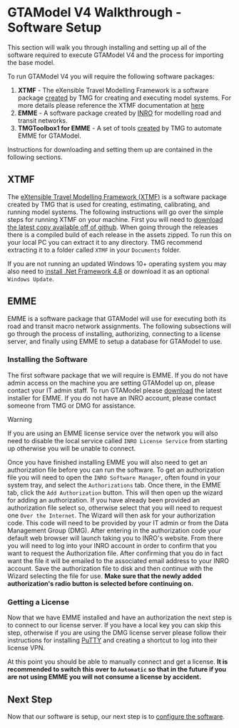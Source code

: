# GTAModel V4 Walkthrough - Software Setup

This section will walk you through installing and setting up
all of the software required to execute GTAModel V4 and the process for importing the base model.

To run GTAModel V4 you will require the following software packages:
1. **XTMF** - The eXensible Travel Modelling Framework is a software package [created](https://github.com/TravelModellingGroup/XTMF) 
    by TMG for creating and executing model systems. For more details please reference the XTMF
    documentation at [here](../../../xtmf/index.md)
1. **EMME** - A software package created by [INRO](https://www.inrosoftware.com) for modelling road and transit networks.
1. **TMGToolbox1 for EMME** - A set of tools [created](https://github.com/TravelModellingGroup/TMGToolbox) by TMG to automate EMME for GTAModel.

Instructions for downloading and setting them up are contained in the following sections.

## XTMF

The [eXtensible Travel Modelling Framework (XTMF)](https://github.com/TravelModellingGroup/XTMF/releases) is a software package created by TMG that is used for creating, estimating,
calibrating, and running model systems.  The following instructions will go over the simple steps for running XTMF on your machine. First you will need 
to [download the latest copy available off of github](https://github.com/TravelModellingGroup/XTMF/releases).  When going through the releases there is a compiled build
of each release in the assets zipped.  To run this on your local PC you can extract it to any directory.  TMG recommend extracting it to a folder called `XTMF` in your `Documents` folder.

If you are not running an updated Windows 10+ operating system you may also need to [install .Net Framework 4.8](https://dotnet.microsoft.com/en-us/download/dotnet-framework/net48)
or download it as an optional `Windows Update`.

## EMME

EMME is a software package that GTAModel will use for executing both its road and transit macro network assignments.  The following subsections will go through the process of
installing, authorizing, connecting to a license server, and finally using EMME to setup a database for GTAModel to use.

### Installing the Software

The first software package that we will require is EMME. If you do not have admin access on the machine you are setting GTAModel up on, please
contact your IT admin staff. To run GTAModel please [download](https://www.inrosoftware.com/en/account/downloads/)
the latest installer for EMME.  If you do not have an INRO account, please contact someone from TMG or DMG for assistance.

> [!WARNING]
> If you are using an EMME license service over the network you will also need to disable the local service called `INRO License Service` from starting up otherwise you will
> be unable to connect.

Once you have finished installing EMME you will also need to get an authorization file before you can run the software.  To get an authorization file you will need to open the
`INRO Software Manager`, often found in your system tray, and select the `Authorizations` tab.  Once there, in the EMME tab, click the `Add Authorization` button.  This will then
open up the wizard for adding an authorization.  If you have already been provided an authorization file select so, otherwise select that you will need to request one `Over the Internet`.
The Wizard will then ask for your authorization code.  This code will need to be provided by your IT admin or from the Data Management Group (DMG).  After entering in the authorization code
your default web browser will launch taking you to INRO's website.  From there you will need to log into your INRO account in order to confirm that you want to request the Authorization file.
After confirming that you do in fact want the file it will be emailed to the associated email address to your INRO account.  Save the authorization file to disk and then continue with the Wizard
selecting the file for use.  **Make sure that the newly added authorization's radio button is selected before continuing on.**

### Getting a License

Now that we have EMME installed and have an authorization the next step is to connect to our license server.  If you have a local key you can skip this step, otherwise if you are
using the DMG license server please follow their instructions for installing [PuTTY](https://www.chiark.greenend.org.uk/~sgtatham/putty/latest.html) and creating a shortcut to log
into their license VPN.

At this point you should be able to manually connect and get a license.  **It is recommended to switch this over to `Automatic` so that in the future if you are not using EMME you will
not consume a license by accident.**


## Next Step

Now that our software is setup, our next step is to [configure the software](initial_configuration.md).